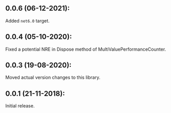 ## 0.0.6 (06-12-2021):

Added `net6.0` target.

## 0.0.4 (05-10-2020):

Fixed a potential NRE in Dispose method of MultiValuePerformanceCounter.

## 0.0.3 (19-08-2020):

Moved actual version changes to this library.

## 0.0.1 (21-11-2018):

Initial release.